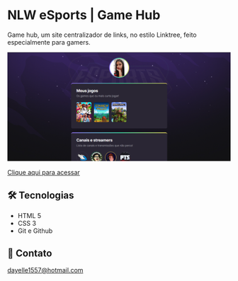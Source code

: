 # NLW eSports | Game Hub

Game hub, um site centralizador de links, no estilo Linktree, feito especialmente para gamers.

![Preview](./assets/img/screenshot_modelo.png)

[Clique aqui para acessar](https://dayellesouza.github.io/nlw-esports-explorer/)


## 🛠 Tecnologias

- HTML 5
- CSS 3
- Git e Github

## 💜 Contato
dayelle1557@hotmail.com
